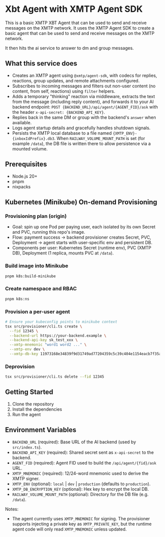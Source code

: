 # Xbt Agent with XMTP Agent SDK

This is a basic XMTP XBT Agent that can be used to send and receive messages on the XMTP network. 
It uses the XMTP Agent SDK to create a basic agent that can be used to send and receive messages on the XMTP network.

It then hits the ai service to answer to dm and group messages.

## What this service does

- Creates an XMTP agent using `@xmtp/agent-sdk`, with codecs for replies, reactions, group updates, and remote attachments configured.
- Subscribes to incoming messages and filters out non-user content (no content, from self, reactions) using `filter` helpers.
- Adds a temporary "thinking" reaction via middleware, extracts the text from the message (including reply content), and forwards it to your AI backend endpoint: `POST {BACKEND_URL}/api/agent/{AGENT_FID}/ask` with the header `x-api-secret: {BACKEND_API_KEY}`.
- Replies back in the same DM or group with the backend's `answer` when available.
- Logs agent startup details and gracefully handles shutdown signals.
- Persists the XMTP local database to a file named `{XMTP_ENV}-{inboxIdPrefix}.db3`. When `RAILWAY_VOLUME_MOUNT_PATH` is set (for example `/data`), the DB file is written there to allow persistence via a mounted volume.

## Prerequisites

- Node.js 20+
- pnpm
- nixpacks

## Kubernetes (Minikube) On-demand Provisioning

### Provisioning plan (origin)

- Goal: spin up one Pod per paying user, each isolated by its own Secret and PVC, running this repo's image.
- Flow: payment success → backend provisioner creates Secret, PVC, Deployment → agent starts with user-specific env and persistent DB.
- Components per user: Kubernetes Secret (runtime env), PVC (XMTP DB), Deployment (1 replica, mounts PVC at `/data`).

### Build image into Minikube

```bash
pnpm k8s:build-minikube
```

### Create namespace and RBAC

```bash
pnpm k8s:ns
```

### Provision a per-user agent

```bash
# Ensure your kubeconfig points to minikube context
tsx src/provisioner/cli.ts create \
  --fid 12345 \
  --backend-url https://your-backend.example \
  --backend-api-key sk_test_xxx \
  --xmtp-mnemonic "word1 word2 ..." \
  --xmtp-env dev \
  --xmtp-db-key 11973168e34839f9d31749ad77204359c5c39c404e1154eacb7f35a867ee47de
```

### Deprovision

```bash
tsx src/provisioner/cli.ts delete --fid 12345
```

## Getting Started

1. Clone the repository
2. Install the dependencies
3. Run the agent

## Environment Variables

- `BACKEND_URL` (required): Base URL of the AI backend (used by `src/index.ts`).
- `BACKEND_API_KEY` (required): Shared secret sent as `x-api-secret` to the backend.
- `AGENT_FID` (required): Agent FID used to build the `/api/agent/{fid}/ask` URL.
- `XMTP_MNEMONIC` (required): 12/24-word mnemonic used to derive the XMTP signer.
- `XMTP_ENV` (optional): `local` | `dev` | `production` (defaults to `production`).
- `XMTP_DB_ENCRYPTION_KEY` (optional): Hex key to encrypt the local DB.
- `RAILWAY_VOLUME_MOUNT_PATH` (optional): Directory for the DB file (e.g. `/data`).

Notes:
- The agent currently uses `XMTP_MNEMONIC` for signing. The provisioner supports injecting a private key as `XMTP_PRIVATE_KEY`, but the runtime agent code will only read `XMTP_MNEMONIC` unless updated.